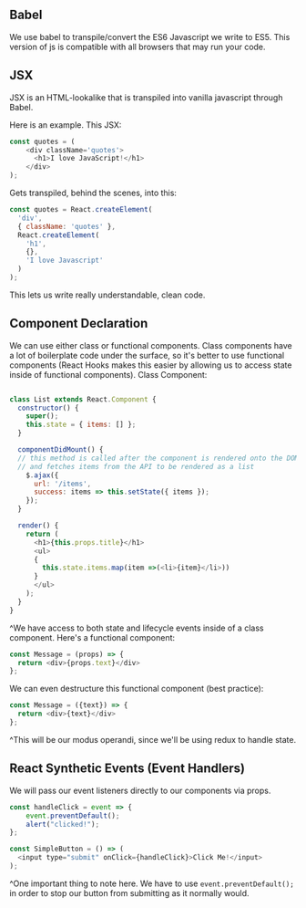 ## Babel 

We use babel to transpile/convert the ES6 Javascript we write to ES5. This version of js is compatible with all browsers that may run your code.

## JSX

JSX is an HTML-lookalike that is transpiled into vanilla javascript through Babel.

Here is an example. This JSX:

```javascript
const quotes = (
	<div className='quotes'>
	  <h1>I love JavaScript!</h1>
	</div>
);
```

Gets transpiled, behind the scenes, into this:

```javascript
const quotes = React.createElement(
  'div',
  { className: 'quotes' },
  React.createElement(
    'h1',
    {},
    'I love Javascript'
  )
);
```

This lets us write really understandable, clean code.

## Component Declaration

We can use either class or functional components. Class components have a lot of boilerplate code under the surface, so it's better to use functional components (React Hooks makes this easier by allowing us to access state inside of functional components). Class Component: 

```javascript

class List extends React.Component {
  constructor() {
    super();
    this.state = { items: [] };
  }

  componentDidMount() {
  // this method is called after the component is rendered onto the DOM
  // and fetches items from the API to be rendered as a list
    $.ajax({
      url: '/items',
      success: items => this.setState({ items });
    });
  }

  render() {
    return (
      <h1>{this.props.title}</h1>
      <ul>
      {
        this.state.items.map(item =>(<li>{item}</li>))
      }
      </ul>
    );
  }
}

```

^We have access to both state and lifecycle events inside of a class component. Here's a functional component:

```javascript
const Message = (props) => {
  return <div>{props.text}</div>
};
```

We can even destructure this functional component (best practice):

```javascript
const Message = ({text}) => {
  return <div>{text}</div>
};
```

^This will be our modus operandi, since we'll be using redux to handle state.

## React Synthetic Events (Event Handlers)

We will pass our event listeners directly to our components via props.

```javascript
const handleClick = event => {
	event.preventDefault();
	alert("clicked!");
};

const SimpleButton = () => (
  <input type="submit" onClick={handleClick}>Click Me!</input>
);
```

^One important thing to note here. We have to use `event.preventDefault();` in order to stop our button from submitting as it normally would. 